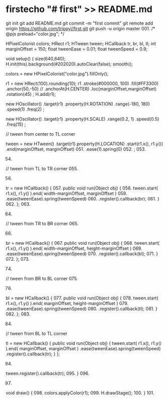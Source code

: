 # firstecho "# first" >> README.md
git init
git add README.md
git commit -m "first commit"
git remote add origin https://github.com/trippyj/first.git
git push -u origin master
001.
/* @pjs preload="color.jpg"; */
 
HPixelColorist colors;
HRect  r1;
HTween tween;
HCallback tr, br, bl, tl;
int marginOffset = 150;
float tweenEase = 0.01;
float tweenSpeed = 0.9;
 
void setup() {
size(640,640);
H.init(this).background(#202020).autoClear(false);
smooth();
 
colors = new HPixelColorist("color.jpg").fillOnly();
 
r1 = new HRect(100).rounding(10);
r1
.stroke(#000000, 100)
.fill(#FF3300)
.anchor(50,-50)
// .anchorAt(H.CENTER)
.loc(marginOffset,marginOffset)
.rotation(45)
;
H.add(r1);
 
new HOscillator()
.target(r1)
.property(H.ROTATION)
.range(-180, 180)
.speed(1)
.freq(2)
;
 
new HOscillator()
.target(r1)
.property(H.SCALE)
.range(0.2, 1)
.speed(0.5)
.freq(15)
;
 
// tween from center to TL corner
 
tween = new HTween()
.target(r1).property(H.LOCATION)
.start(r1.x(), r1.y())
.end(marginOffset, marginOffset)
051.
.ease(1).spring(0)
052.
;
053.
 
054.
// tween from TL to TR corner
055.
 
056.
tr = new HCallback() {
057.
public void run(Object obj) {
058.
tween.start( r1.x(), r1.y() ).end( width-marginOffset, marginOffset )
059.
.ease(tweenEase).spring(tweenSpeed)
060.
.register().callback(br);
061.
}
062.
};
063.
 
064.
// tween from TR to BR corner
065.
 
066.
br = new HCallback() {
067.
public void run(Object obj) {
068.
tween.start( r1.x(), r1.y() ).end( width-marginOffset, height-marginOffset )
069.
.ease(tweenEase).spring(tweenSpeed)
070.
.register().callback(bl);
071.
}
072.
};
073.
 
074.
// tween from BR to BL corner
075.
 
076.
bl = new HCallback() {
077.
public void run(Object obj) {
078.
tween.start( r1.x(), r1.y() ).end( marginOffset, height-marginOffset )
079.
.ease(tweenEase).spring(tweenSpeed)
080.
.register().callback(tl);
081.
}
082.
};
083.
 
084.
// tween from BL to TL corner
 
tl = new HCallback() {
public void run(Object obj) {
tween.start( r1.x(), r1.y() ).end( marginOffset, marginOffset )
.ease(tweenEase).spring(tweenSpeed)
.register().callback(tr);
}
};
 
094.
tween.register().callback(tr);
095.
}
096.
 
097.
void draw() {
098.
colors.applyColor(r1);
099.
H.drawStage();
100.
}
101.
 
